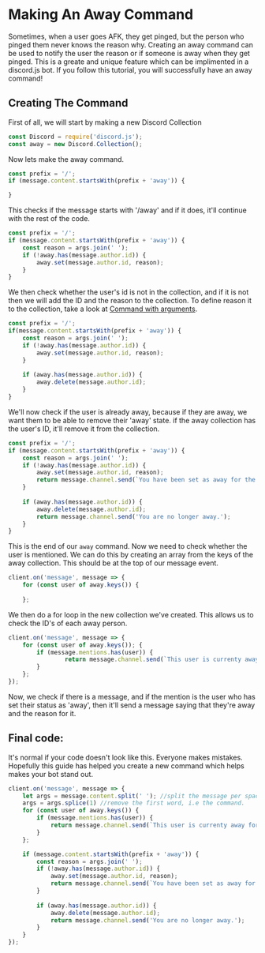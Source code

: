 # Making An Away Command
Sometimes, when a user goes AFK, they get pinged, but the person who pinged them never knows the reason why. Creating an away command can be used to notify the user the reason or if someone is away when they get pinged.
This is a greate and unique feature which can be implimented in a discord.js bot. If you follow this tutorial, you will successfully have an away command!

## Creating The Command
First of all, we will start by making a new Discord Collection
```js
const Discord = require('discord.js');
const away = new Discord.Collection();
```

Now lets make the away command.
```js
const prefix = '/';
if (message.content.startsWith(prefix + 'away')) {

}
```
This checks if the message starts with '/away' and if it does, it'll continue with the rest of the code.

```js
const prefix = '/';
if (message.content.startsWith(prefix + 'away')) {
    const reason = args.join(' ');
    if (!away.has(message.author.id)) {
        away.set(message.author.id, reason);
    }
}
```
We then check whether the user's id is not in the collection, and if it is not then we will add the ID and the reason to the collection. To define reason it to the collection, take a look at [Command with arguments](./command-with-arguments.md).

```js
const prefix = '/';
if(message.content.startsWith(prefix + 'away')) {
    const reason = args.join(' ');
    if (!away.has(message.author.id)) {
        away.set(message.author.id, reason);
    }
    
    if (away.has(message.author.id)) {
        away.delete(message.author.id);
    }
}
```

We'll now check if the user is already away, because if they are away, we want them to be able to remove their 'away' state. if the away collection has the user's ID, it'll remove it from the collection.

```js
const prefix = '/';
if (message.content.startsWith(prefix + 'away')) {
    const reason = args.join(' ');
    if (!away.has(message.author.id)) {
        away.set(message.author.id, reason);
        return message.channel.send(`You have been set as away for the reason: ${reason}`);
    }
    
    if (away.has(message.author.id)) {
        away.delete(message.author.id);
        return message.channel.send('You are no longer away.');
    }
}
```

This is the end of our `away` command. Now we need to check whether the user is mentioned. We can do this by creating an array from the keys of the away collection. This should be at the top of our message event.

```js
client.on('message', message => {
    for (const user of away.keys()) {
    
    };
```

We then do a for loop in the new collection we've created. This allows us to check the ID's of each away person. 

```js
client.on('message', message => {
    for (const user of away.keys()); {
        if (message.mentions.has(user)) {
                return message.channel.send(`This user is currenty away for reason: ${away.get(awaypeople[i])}`);
        }
    };      
});
```

Now, we check if there is a message, and if the mention is the user who has set their status as 'away', then it'll send a message saying that they're away and the reason for it.


## Final code:

It's normal if your code doesn't look like this. Everyone makes mistakes. Hopefully this guide has helped you create a new command which helps makes your bot stand out.

```js
client.on('message', message => {
    let args = message.content.split(' '); //split the message per space
    args = args.splice(1) //remove the first word, i.e the command.
    for (const user of away.keys()) {
        if (message.mentions.has(user)) {
            return message.channel.send(`This user is currenty away for reason: ${away.get(user)}`);
        }
    };

    if (message.content.startsWith(prefix + 'away')) {
        const reason = args.join(' ');
        if (!away.has(message.author.id)) {
            away.set(message.author.id, reason);
            return message.channel.send(`You have been set as away for the reason: ${reason}`);
        }
            
        if (away.has(message.author.id)) {
            away.delete(message.author.id);
            return message.channel.send('You are no longer away.');
        }
    }
});
```
